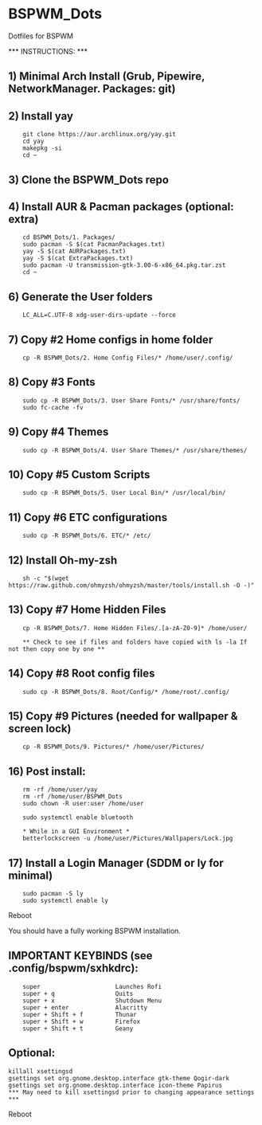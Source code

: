 # BSPWM_Dots
Dotfiles for BSPWM

*** INSTRUCTIONS: ***

## 1)  Minimal Arch Install (Grub, Pipewire, NetworkManager. Packages: git)

## 2)  Install yay
        git clone https://aur.archlinux.org/yay.git
        cd yay
        makepkg -si
        cd ~

## 3)  Clone the BSPWM_Dots repo

## 4)  Install AUR & Pacman packages (optional: extra)
        cd BSPWM_Dots/1. Packages/
        sudo pacman -S $(cat PacmanPackages.txt)
        yay -S $(cat AURPackages.txt)
        yay -S $(cat ExtraPackages.txt)
        sudo pacman -U transmission-gtk-3.00-6-x86_64.pkg.tar.zst
        cd ~

## 6)  Generate the User folders
        LC_ALL=C.UTF-8 xdg-user-dirs-update --force

## 7)  Copy #2 Home configs in home folder
        cp -R BSPWM_Dots/2. Home Config Files/* /home/user/.config/

## 8)  Copy #3 Fonts
        sudo cp -R BSPWM_Dots/3. User Share Fonts/* /usr/share/fonts/
        sudo fc-cache -fv

## 9)  Copy #4 Themes
        sudo cp -R BSPWM_Dots/4. User Share Themes/* /usr/share/themes/

## 10)  Copy #5 Custom Scripts
        sudo cp -R BSPWM_Dots/5. User Local Bin/* /usr/local/bin/

## 11) Copy #6 ETC configurations
        sudo cp -R BSPWM_Dots/6. ETC/* /etc/

## 12) Install Oh-my-zsh
        sh -c "$(wget https://raw.github.com/ohmyzsh/ohmyzsh/master/tools/install.sh -O -)"

## 13) Copy #7 Home Hidden Files
        cp -R BSPWM_Dots/7. Home Hidden Files/.[a-zA-Z0-9]* /home/user/

        ** Check to see if files and folders have copied with ls -la If not then copy one by one **

## 14) Copy #8 Root config files
        sudo cp -R BSPWM_Dots/8. Root/Config/* /home/root/.config/

## 15) Copy #9 Pictures (needed for wallpaper & screen lock)
        cp -R BSPWM_Dots/9. Pictures/* /home/user/Pictures/

## 16) Post install:
        rm -rf /home/user/yay
        rm -rf /home/user/BSPWM_Dots
        sudo chown -R user:user /home/user

        sudo systemctl enable bluetooth
        
        * While in a GUI Environment *
        betterlockscreen -u /home/user/Pictures/Wallpapers/Lock.jpg

## 17) Install a Login Manager (SDDM or ly for minimal)
        sudo pacman -S ly
        sudo systemctl enable ly

Reboot

You should have a fully working BSPWM installation.

## IMPORTANT KEYBINDS (see .config/bspwm/sxhkdrc):
        super                     Launches Rofi
        super + q                 Quits
        super + x                 Shutdown Menu
        super + enter             Alacritty
        super + Shift + f         Thunar
        super + Shift + w         Firefox
        super + Shift + t         Geany

## Optional:
    killall xsettingsd
    gsettings set org.gnome.desktop.interface gtk-theme Qogir-dark
    gsettings set org.gnome.desktop.interface icon-theme Papirus
    *** May need to kill xsettingsd prior to changing appearance settings ***

Reboot
